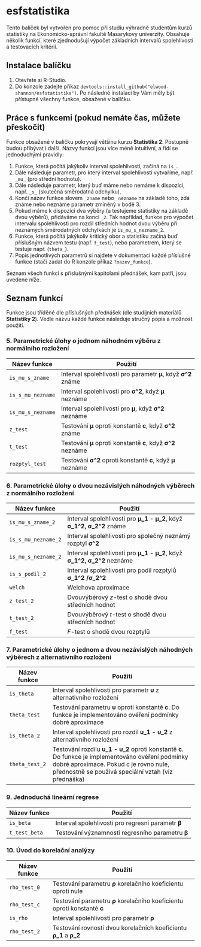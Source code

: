 # esfstatistika

Tento balíček byl vytvořen pro pomoc při studiu výhradně studentům kurzů statistiky na Ekonomicko-správní fakultě Masarykovy univerzity. Obsahuje několik funkcí, které zjednodušují výpočet základních intervalů spolehlivostí a testovacích kritérií.

## Instalace balíčku

1. Otevřete si R-Studio.
2. Do konzole zadejte příkaz `devtools::install_github("elwood-shannon/esfstatistika")`. Po následné instalaci by Vám měly být přístupné všechny funkce, obsažené v balíčku.

## Práce s funkcemi (pokud nemáte čas, můžete přeskočit)

Funkce obsažené v balíčku pokryvají většinu kurzu **Statistika 2**. Postupně budou přibývat i další. Názvy funkcí jsou více méně intuitivní, a řídí se jednoduchými pravidly:

1. Funkce, která počítá jakýkoliv interval spolehlivosti, začíná na `is_`.
2. Dále následuje parametr, pro který interval spolehlivosti vytvaříme, např. `_mu_` (pro střední hodnotu).
3. Dále následuje parametr, který buď máme nebo nemáme k dispozici, např. `_s_` (skutečná směrodatná odchylku).
4. Končí název funkce slovem `_zname` nebo `_nezname` na základě toho, zdá známe nebo neznáme parametr zmíněný v bodě 3.
5. Pokud máme k dispozici dva výběry (a testujeme statistiky na základě dvou výběrů), přidáváme na konci `_2`.
Tak například, funkce pro výpočet intervalu spolehlivosti pro rozdíl středních hodnot dvou výběru při neznámých směrodatných odchylkách je `is_mu_s_nezname_2`.
5. Funkce, která počítá jakýkoliv kritický obor a statistiku začíná buď příslušným názvem testu (např. `f_test`), nebo parametrem, který se testuje např. (`theta_`).
6. Popis jednotlivých parametrů si najdete v dokumentaci každé příslušné funkce (stačí zadat do R konzole příkaz `?nazev_funkce`).

Seznam všech funkcí s příslušnými kapitolami přednášek, kam patří, jsou uvedene níže.

## Seznam funkcí

Funkce jsou tříděné dle příslušných přednášek (dle studijních materiálů **Statistiky 2**). Vedle názvu každé funkce následuje stručný popis a možnost použití.

### 5. Parametrické úlohy o jednom náhodném výběru z normálního rozložení

Název funkce | Použití
------------ | -------------
`is_mu_s_zname` | Interval spolehlivosti pro parametr **μ**, když **σ^2** známe
`is_s_mu_nezname` | Interval spolehlivosti pro **σ^2**, když **μ** neznáme
`is_mu_s_nezname` | Interval spolehlivosti pro **μ**, když **σ^2** neznáme 
`z_test` | Testování **μ** oproti konstantě **c**, když **σ^2** známe
`t_test` |Testování **μ** oproti konstantě **c**, když **σ^2** neznáme
`rozptyl_test` | Testování **σ^2** oproti konstantě **c**, když **μ** neznáme

### 6. Parametrické úlohy o dvou nezávislých náhodných výběrech z normálního rozložení

Název funkce | Použití
------------ | -------------
`is_mu_s_zname_2` | Interval spolehlivosti pro **μ_1 - μ_2**, když **σ_1^2, σ_2^2** známe
`is_s_mu_nezname_2` | Interval spolehlivosti pro společný neznámý rozptyl **σ^2**
`is_mu_s_nezname_2` | Interval spolehlivosti pro **μ_1 - μ_2**, když **σ_1^2, σ_2^2** neznáme
`is_s_podil_2` | Interval spolehlivosti pro podíl rozptylů **σ_1^2 /σ_2^2**
`welch` | Welchova aproximace
`z_test_2` | Dvouvýbérový *z*-test o shodě dvou středních hodnot
`t_test_2` | Dvouvýběrový *t*-test o shodě dvou středních hodnot
`f_test` | *F*-test o shodě dvou rozptylů

### 7. Parametrické úlohy o jednom a dvou nezávislých náhodných výběrech z alternativního rozložení

Název funkce | Použití
------------ | -------------
`is_theta` | Interval spolehlivosti pro parametr **υ** z alternativního rozložení
`theta_test` | Testování parametru **υ** oproti konstantě **c**. Do funkce je implementováno ovéření podmínky dobré aproximace
`is_theta_2` | Interval spolehlivosti pro rozdil **υ_1 - υ_2** z alternativního rozložení
`theta_test_2` | Testování rozdilu **υ_1 - υ_2** oproti konstantě **c**. Do funkce je implementováno ovéření podmínky dobré aproximace. Pokud c je rovno nule, přednostně se použivá speciální vztah (viz přednáška)

### 9. Jednoduchá lineární regrese

Název funkce | Použití
------------ | -------------
`is_beta` | Interval spolehlivosti pro regresní parametr **β**
`t_test_beta` | Testování významnosti regresního parametru **β**

### 10. Úvod do korelační analýzy

Název funkce | Použití
------------ | -------------
`rho_test_0` | Testování parametru **ρ** korelačního koeficientu oproti nule
`rho_test_c` | Testování parametru **ρ** korelačního koeficientu oproti konstantě **c**
`is_rho` | Interval spolehlivosti pro parametr **ρ**
`rho_test_2` | Testování rovnosti dvou korelačních koeficientu **ρ_1** a **ρ_2**










